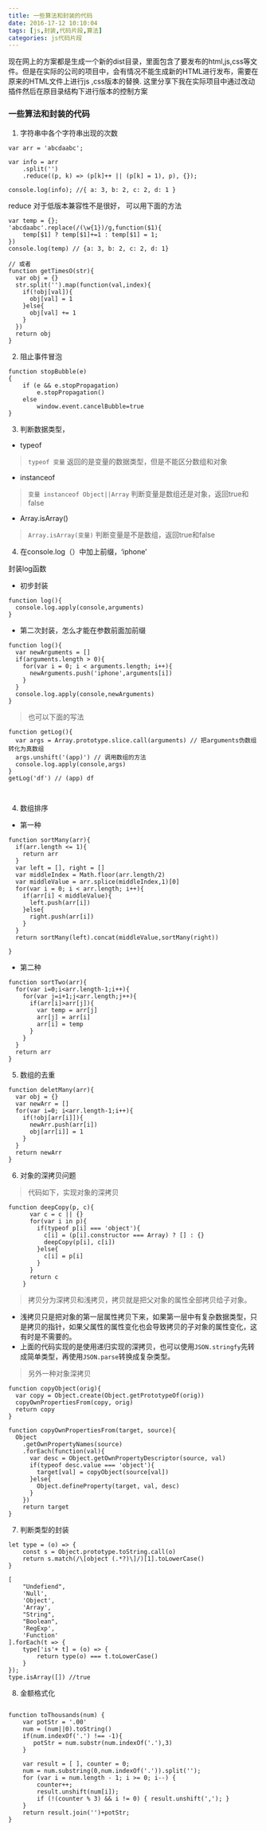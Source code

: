 ```yaml
---
title: 一些算法和封装的代码
date: 2016-17-12 10:10:04
tags: [js,封装,代码片段,算法]
categories: js代码片段
---
```

现在网上的方案都是生成一个新的dist目录，里面包含了要发布的html,js,css等文件。但是在实际的公司的项目中，会有情况不能生成新的HTML进行发布，需要在原来的HTML文件上进行js ,css版本的替换. 这里分享下我在实际项目中通过改动插件然后在原目录结构下进行版本的控制方案
<!-- more -->
### 一些算法和封装的代码


1. 字符串中各个字符串出现的次数
```
var arr = 'abcdaabc';

var info = arr
    .split('')
    .reduce((p, k) => (p[k]++ || (p[k] = 1), p), {});

console.log(info); //{ a: 3, b: 2, c: 2, d: 1 }

```
reduce 对于低版本兼容性不是很好，
可以用下面的方法

```
var temp = {};
'abcdaabc'.replace(/(\w{1})/g,function($1){
    temp[$1] ? temp[$1]+=1 : temp[$1] = 1;
})
console.log(temp) // {a: 3, b: 2, c: 2, d: 1}

// 或者
function getTimesO(str){
  var obj = {}
  str.split('').map(function(val,index){
    if(!obj[val]){
      obj[val] = 1 
    }else{
      obj[val] += 1
    }
  })
  return obj
}

```

2. 阻止事件冒泡
```
function stopBubble(e)
{
    if (e && e.stopPropagation)
        e.stopPropagation()
    else
        window.event.cancelBubble=true
}

```

3. 判断数据类型，
- typeof 
> `typeof 变量`  返回的是变量的数据类型，但是不能区分数组和对象
- instanceof 
> `变量 instanceof Object||Array` 判断变量是数组还是对象，返回true和false
- Array.isArray()
> `Array.isArray(变量)`  判断变量是不是数组，返回true和false

4. 在console.log（）中加上前缀，‘iphone’

封装log函数
- 初步封装
```
function log(){
  console.log.apply(console,arguments)
}

```
- 第二次封装，怎么才能在参数前面加前缀

```
function log(){
  var newArguments = []
  if(arguments.length > 0){
    for(var i = 0; i < arguments.length; i++){
      newArguments.push('iphone',arguments[i])
    }
  }
  console.log.apply(console,newArguments)
}

```
> 也可以下面的写法

```
function getLog(){
  var args = Array.prototype.slice.call(arguments) // 把arguments伪数组转化为真数组
  args.unshift('(app)') // 调用数组的方法
  console.log.apply(console,args)
}
getLog('df') // (app) df



```

4. 数组排序

- 第一种
```
function sortMany(arr){
  if(arr.length <= 1){
    return arr
  }
  var left = [], right = []
  var middleIndex = Math.floor(arr.length/2)
  var middleValue = arr.splice(middleIndex,1)[0]
  for(var i = 0; i < arr.length; i++){
    if(arr[i] < middleValue){
      left.push(arr[i])
    }else{
      right.push(arr[i])
    }
  }
  return sortMany(left).concat(middleValue,sortMany(right))

}

```

- 第二种

```
function sortTwo(arr){
  for(var i=0;i<arr.length-1;i++){
    for(var j=i+1;j<arr.length;j++){
      if(arr[i]>arr[j]){
        var temp = arr[j]
        arr[j] = arr[i]
        arr[i] = temp
      }
    }
  }
  return arr
}

```
5. 数组的去重

```
function deletMany(arr){
  var obj = {}
  var newArr = []
  for(var i=0; i<arr.length-1;i++){
    if(!obj[arr[i]]){
      newArr.push(arr[i])
      obj[arr[i]] = 1
    }
  }
  return newArr
}

```


6. 对象的深拷贝问题
> 代码如下，实现对象的深拷贝

```
function deepCopy(p, c){
      var c = c || {}
      for(var i in p){
        if(typeof p[i] === 'object'){
          c[i] = (p[i].constructor === Array) ? [] : {}
          deepCopy(p[i], c[i])
        }else{
          c[i] = p[i]
        }
      }
      return c
    }

```
 >拷贝分为深拷贝和浅拷贝，拷贝就是把父对象的属性全部拷贝给子对象。
- 浅拷贝只是把对象的第一层属性拷贝下来，如果第一层中有复杂数据类型，只是拷贝的指针，如果父属性的属性变化也会导致拷贝的子对象的属性变化，这有时是不需要的。
- 上面的代码实现的是使用递归实现的深拷贝，也可以使用`JSON.stringfy`先转成简单类型，再使用`JSON.parse`转换成复杂类型。
> 另外一种对象深拷贝

```
function copyObject(orig){
  var copy = Object.create(Object.getPrototypeOf(orig))
  copyOwnPropertiesFrom(copy, orig)
  return copy
}

function copyOwnPropertiesFrom(target, source){
  Object
    .getOwnPropertyNames(source)
    .forEach(function(val){
      var desc = Object.getOwnPropertyDescriptor(source, val)
      if(typeof desc.value === 'object'){
        target[val] = copyObject(source[val])
      }else{
        Object.defineProperty(target, val, desc)
      }
    })
    return target
}

```


7. 判断类型的封装
```
let type = (o) => {
    const s = Object.prototype.toString.call(o)
    return s.match(/\[object (.*?)\]/)[1].toLowerCase()
}

[
    "Undefiend",
    'Null',
    'Object',
    'Array',
    "String",
    "Boolean",
    'RegExp',
    'Function'
].forEach(t => {
    type['is'+ t] = (o) => {
        return type(o) === t.toLowerCase()
    }
});
type.isArray([]) //true

```

8. 金额格式化

```

function toThousands(num) {
    var potStr = '.00'
    num = (num||0).toString()
    if(num.indexOf('.') !== -1){
       potStr = num.substr(num.indexOf('.'),3)
    }
    
    var result = [ ], counter = 0;
    num = num.substring(0,num.indexOf('.')).split('');
    for (var i = num.length - 1; i >= 0; i--) {
        counter++;
        result.unshift(num[i]);
        if (!(counter % 3) && i != 0) { result.unshift(','); }
    }
    return result.join('')+potStr;
}

```


